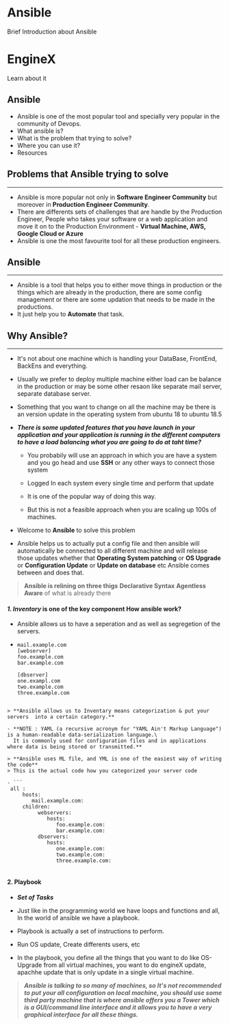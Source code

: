 # Ansible
Brief Introduction about Ansible

# EngineX
Learn about it

## **Ansible**
- Ansible is one of the most popular tool and specially very popular in the community of Devops.
- What ansible is?
- What is the problem that trying to solve?
- Where you can use it?
- Resources

## **Problems that Ansible trying to solve**
***
- Ansible is more popular not only in **Software Engineer Community** but moreover in **Production Engineer Community**.
- There are differents sets of challenges that are handle by the Production Engineer, People who takes your software or a web application and move it on to the Production Environment - **Virtual Machine, AWS, Google Cloud or Azure**
- Ansible is one the most favourite tool for all these production engineers.


## **Ansible**
***
- Ansible is a tool that helps you to either move things in production or the things which are already in the production, there are some config management or there are some updation that needs to be made in the productions.
- It just help you to **Automate** that task.


## **Why Ansible?**
***
- It's not about one machine which is handling your DataBase, FrontEnd, BackEns and everything.

- Usually we prefer to deploy multiple machine either load can be balance in the production or may be some other resaon like separate mail server, separate database server.

- Something that you want to change on all the machine may be there is an version update in the operating system from ubuntu 18 to ubuntu 18.5

- ***There is some updated features that you have launch in your application and your application is running in the different computers to have a load balancing what you are going to do at taht time?***
  - You probabily will use an approach in which you are have a system and you go head and  use **SSH** or any other ways to connect those system
  
  - Logged In each system every single time and perform that update
  
  - It is one of the popular way of doing this way.
  
  - But this is not a feasible approach when you are scaling up 100s of machines.

- Welcome to **Ansible** to solve this problem

- Ansible helps us to actually put a config file and then ansible will automatically be connected to all different machine and will release  those updates whether that **Operating System patching** or **OS Upgrade** or **Configuration Update** or **Update on database** etc Ansible comes between and does that.

> **Ansible is relining on three thigs**
> **Declarative Syntax**
>  **Agentless**
>  **Aware** of what is already there
>  

#### ***1. Inventory*** is one of the key component How ansible work?
- Ansible allows us to have a seperation and as well as segregetion of the servers.
- ```
  mail.example.com
  [webserver]
  foo.example.com
  bar.example.com
  
  [dbserver]
  one.exampl.com
  two.example.com
  three.example.com
  
 ```

> **Ansible allows us to Inventary means categorization & put your servers  into a certain category.**

- **NOTE : YAML (a recursive acronym for "YAML Ain't Markup Language") is a human-readable data-serialization language.\ 
   It is commonly used for configuration files and in applications where data is being stored or transmitted.**

> **Ansible uses ML file, and YML is one of the easiest way of writing the code**
> This is the actual code how you categorized your server code

- ```
  all :
      hosts:
         mail.example.com:
      children:
           webservers:
              hosts:
                 foo.example.com:
                 bar.example.com:
           dbservers:
              hosts:
                 one.example.com:
                 two.example.com:
                 three.example.com:
                                  
  ```
 
 
#### **2. Playbook**

- ***Set of Tasks***

- Just like in the programming world we have loops and functions and all, In the world of ansible we have a playbook.

- Playbook is actually a set of instructions to perform.

- Run OS update, Create differents users, etc

- In the playbook, you define all the things that you want to do like OS-Upgrade from all virtual machines, you want to do engineX update, apachhe update that is only update in a single virtual machine.

> ***Ansible is talking to so many of machines, so It's not recommended to put your all configuration on local machine, you should use some third party machine that is where ansible offers you a **Tower** which is a GUI/command line interface and it allows you to have a very graphical interface for all these things.***

